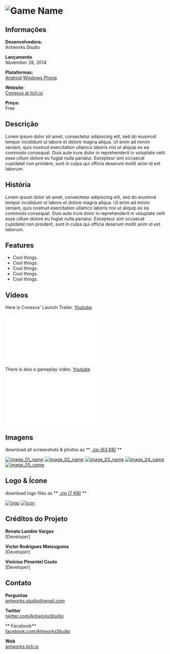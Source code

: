 # ![Game Name](assets/images/header.png)

## Informações

**Desenvolvedora:**  
Antworks Studio

**Lançamento**  
November 28, 2014

**Plataformas:**  
[Android](https://play.google.com/store/apps/details?id=com.AntworksStudio.Conexus)
[Windows Phone](http://www.windowsphone.com/s?appid=f7167c39-278e-41b8-b59e-8b52a485b40d)

**Website:**  
[Conexus at itch.io](http://www.facebook.com/l.php?u=http%3A%2F%2Fantworks.itch.io%2Fconexus&h=9AQF4m47T)

**Preço:**  
Free

## Descrição

Lorem ipsum dolor sit amet, consectetur adipiscing elit, sed do eiusmod tempor incididunt ut labore et dolore magna aliqua. Ut enim ad minim veniam, quis nostrud exercitation ullamco laboris nisi ut aliquip ex ea commodo consequat. Duis aute irure dolor in reprehenderit in voluptate velit esse cillum dolore eu fugiat nulla pariatur. Excepteur sint occaecat cupidatat non proident, sunt in culpa qui officia deserunt mollit anim id est laborum.

## História

Lorem ipsum dolor sit amet, consectetur adipiscing elit, sed do eiusmod tempor incididunt ut labore et dolore magna aliqua. Ut enim ad minim veniam, quis nostrud exercitation ullamco laboris nisi ut aliquip ex ea commodo consequat. Duis aute irure dolor in reprehenderit in voluptate velit esse cillum dolore eu fugiat nulla pariatur. Excepteur sint occaecat cupidatat non proident, sunt in culpa qui officia deserunt mollit anim id est laborum.

## Features

* Cool things.
* Cool things.
* Cool things.
* Cool things.
* Cool things.

## Vídeos

Here is Conexus' Launch Trailer. [Youtube](https://www.youtube.com/watch?v=HMNE6rF1UA8 "Conexus Trailer on Youtube")  

<iframe src="//www.youtube.com/embed/HMNE6rF1UA8" frameborder="0" allowfullscreen></iframe>
<br>

There is also a gameplay video. [Youtube](https://www.youtube.com/watch?v=dBg3E4SiYFY "Conexus gameplay on Youtube")

<iframe src="//www.youtube.com/embed/dBg3E4SiYFY" frameborder="0" allowfullscreen></iframe>
<br>

## Imagens

download all screenshots & photos as ** [.zip (63 KB)](assets/images/images.zip "Images zip") **

[![image_01_name](assets/images/conexus_01.png)](assets/images/conexus_01.png)
[![image_02_name](assets/images/conexus_02.png)](assets/images/conexus_02.png)
[![image_03_name](assets/images/conexus_03.png)](assets/images/conexus_03.png)
[![image_04_name](assets/images/conexus_04.png)](assets/images/conexus_04.png)
[![image_05_name](assets/images/conexus_05.png)](assets/images/conexus_05.png)

## Logo & Ícone

download logo files as ** [.zip (7 KB)]( assets/images/logo.zip "Logo & Icon zip") **

[![logo](assets/images/logo.png)](assets/images/logo.png "Logo")
[![icon](assets/images/icon.png)](assets/images/icon.png "Icon")

## Créditos do Projeto

**Renato Landim Vargas**  
[Developer]

**Victor Rodrigues Matsuguma**  
[Developer]

**Vinícius Pimentel Couto**  
[Developer]

## Contato

**Perguntas**  
[antworks.studio@gmail.com][contact]

**Twitter**  
[twitter.com/AntworksStudio][twitter]

** Facebook**  
[facebook.com/AntworksStudio][facebook]

**Web**  
[antworks.itch.io][homepage]

<!--- =====================================================================  -->
<!--- Referenced links -->

[homepage]: http://companydomain.com "Company Name"

[contact]: mailto:press-contact@company.com

<!--- Social -->

[twitter]: https://twitter.com/companyname
[facebook]: https://facebook.com/companyname
